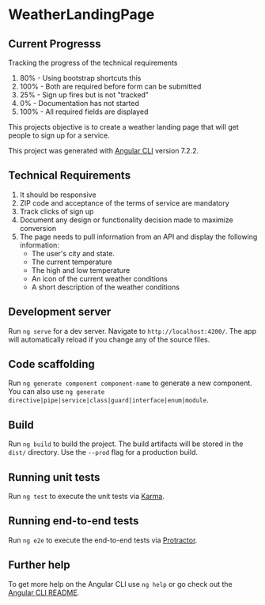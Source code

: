 # WeatherLandingPage

## Current Progresss

Tracking the progress of the technical requirements

1. 80% - Using bootstrap shortcuts this
2. 100% - Both are required before form can be submitted
3. 25% - Sign up fires but is not "tracked"
4. 0% - Documentation has not started
5. 100% - All required fields are displayed

This projects objective is to create a weather landing page that will get people to sign up for a service.

This project was generated with [Angular CLI](https://github.com/angular/angular-cli) version 7.2.2.

## Technical Requirements

1. It should be responsive
2. ZIP code and acceptance of the terms of service are mandatory
3. Track clicks of sign up
4. Document any design or functionality decision made to maximize conversion
5. The page needs to pull information from an API and display the following information:
    - The user's city and state.
    - The current temperature
    - The high and low temperature
    - An icon of the current weather conditions
    - A short description of the weather conditions

## Development server

Run `ng serve` for a dev server. Navigate to `http://localhost:4200/`. The app will automatically reload if you change any of the source files.

## Code scaffolding

Run `ng generate component component-name` to generate a new component. You can also use `ng generate directive|pipe|service|class|guard|interface|enum|module`.

## Build

Run `ng build` to build the project. The build artifacts will be stored in the `dist/` directory. Use the `--prod` flag for a production build.

## Running unit tests

Run `ng test` to execute the unit tests via [Karma](https://karma-runner.github.io).

## Running end-to-end tests

Run `ng e2e` to execute the end-to-end tests via [Protractor](http://www.protractortest.org/).

## Further help

To get more help on the Angular CLI use `ng help` or go check out the [Angular CLI README](https://github.com/angular/angular-cli/blob/master/README.md).

